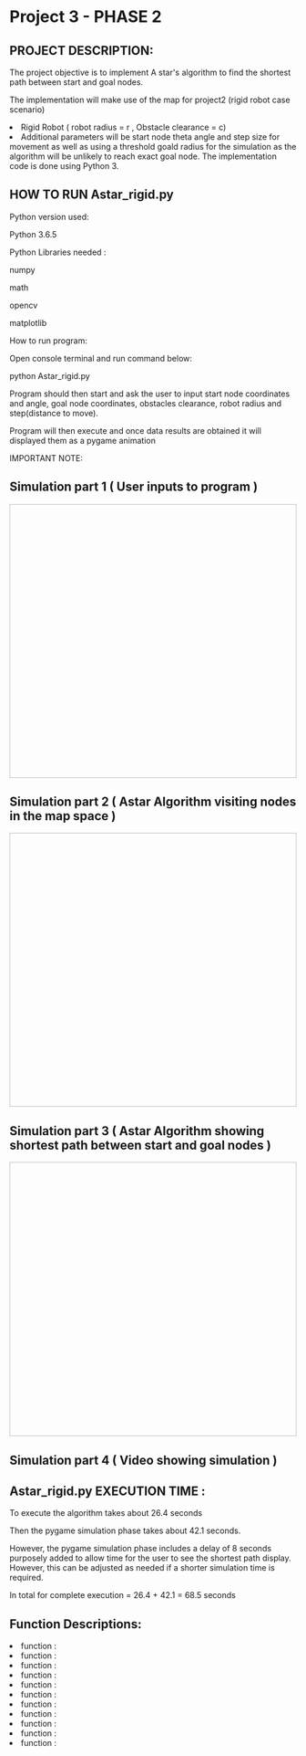 # Project 3 - PHASE 2

## PROJECT DESCRIPTION:
<p>The project objective is to implement A star's algorithm to find the shortest path between start and goal nodes.
<p>The implementation will make use of the map for project2 (rigid robot case scenario)
<li>Rigid Robot ( robot radius = r , Obstacle clearance = c)</li>
<li>Additional parameters will be start node theta angle and step size for movement as well as using a threshold goald radius for the simulation as the algorithm will be unlikely to reach exact goal node. 
The implementation code is done using Python 3.

## HOW TO RUN Astar_rigid.py
<p>Python version used:
  <p> Python 3.6.5
<p> Python Libraries needed :
  <p> numpy
  <p> math
  <p> opencv
  <p> matplotlib  
<p> How to run program:
  <p>Open console terminal and run command below:
    <p>python Astar_rigid.py
  <p>Program should then start and ask the user to input start node coordinates and angle, goal node coordinates, obstacles clearance, robot radius and step(distance to move).
  <p>Program will then execute and once data results are obtained it will displayed them as a pygame animation 
<p>IMPORTANT NOTE: 

## Simulation part 1 ( User inputs to program )
<image src=" " width="640" height="480" ></image>

## Simulation part 2 ( Astar Algorithm visiting nodes in the map space )
<image src=" " width="640" height="480" ></image>

## Simulation part 3 ( Astar Algorithm showing shortest path between start and goal nodes )
<image src=" " width="640" height="480" ></image>

## Simulation part 4 ( Video showing simulation )

## Astar_rigid.py EXECUTION TIME :
<p>To execute the algorithm takes about 26.4 seconds
<p>Then the pygame simulation phase takes about 42.1 seconds.
<p>However, the pygame simulation phase includes a delay of 8 seconds purposely added to allow time for the user to see the shortest path display. However, this can be adjusted as needed if a shorter simulation time is required.
<p>In total for complete execution = 26.4 + 42.1 = 68.5 seconds

## Function Descriptions:
<li>function :</li>
<li>function :</li>
<li>function :</li>
<li>function :</li>
<li>function :</li>
<li>function :</li>
<li>function :</li>
<li>function :</li>
<li>function :</li>
<li>function :</li>
<li>function : 

